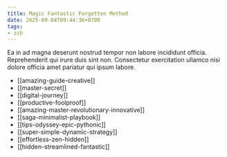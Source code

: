 ```yaml
---
title: Magic Fantastic Forgotten Method
date: 2025-09-04T09:44:36+0700
tags:
- zsh
---
```


Ea in ad magna deserunt nostrud tempor non labore incididunt officia. Reprehenderit qui irure duis sint non. Consectetur exercitation ullamco nisi dolore officia amet pariatur qui ipsum labore.


- [[amazing-guide-creative]] 
- [[master-secret]] 
- [[digital-journey]] 
- [[productive-foolproof]] 
- [[amazing-master-revolutionary-innovative]] 
- [[saga-minimalist-playbook]] 
- [[tips-odyssey-epic-pythonic]] 
- [[super-simple-dynamic-strategy]] 
- [[effortless-zen-hidden]] 
- [[hidden-streamlined-fantastic]]